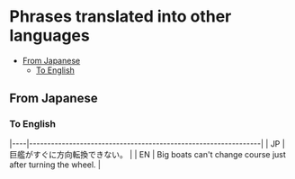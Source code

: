 # Phrases translated into other languages


<!-- vim-markdown-toc GFM -->

* [From Japanese](#from-japanese)
  * [To English](#to-english)

<!-- vim-markdown-toc -->

## From Japanese

### To English

|----|----------------------------------------------------------------|
| JP | 巨艦がすぐに方向転換できない。                                 |
| EN | Big boats can't change course just after turning the wheel.    |




